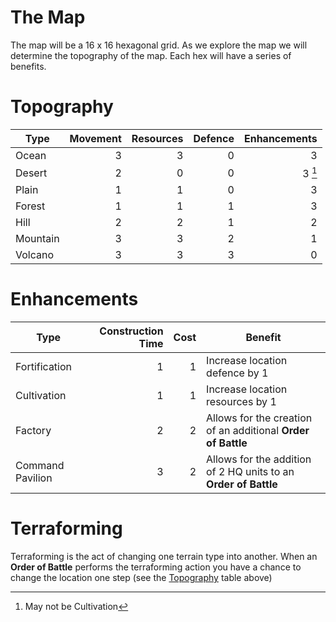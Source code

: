 # The Map 
The map will be a 16 x 16 hexagonal grid. As we explore the map we will determine the topography of the map. Each hex will have a series of benefits.

# Topography
|Type|Movement|Resources|Defence|Enhancements|
|--|--:|--:|--:|--:|
|Ocean|3|3|0|3|
|Desert|2|0|0|3 [^1] |
|Plain|1|1|0|3|
|Forest|1|1|1|3|
|Hill|2|2|1|2|
|Mountain|3|3|2|1|
|Volcano|3|3|3|0|

[^1]: May not be Cultivation

# Enhancements
|Type|Construction Time|Cost|Benefit|
|--|--:|--:|--|
|Fortification|1|1|Increase location defence by 1|
|Cultivation|1|1|Increase location resources by 1|
|Factory|2|2| Allows for the creation of an additional **Order of Battle**|
|Command Pavilion|3|2|Allows for the addition of 2 HQ units to an **Order of Battle**|

# Terraforming
Terraforming is the act of changing one terrain type into another. When an **Order of Battle** performs the terraforming action you have a chance to change the location one step (see the [Topography](#Topography) table above)